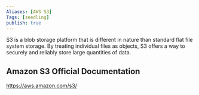```yaml
---
Aliases: [AWS S3]
Tags: [seedling]
publish: true
---
```


S3 is a blob storage platform that is different in nature than standard flat file system storage. By treating individual files as objects, S3 offers a way to securely and reliably store large quantities of data.

## Amazon S3 Official Documentation

https://aws.amazon.com/s3/